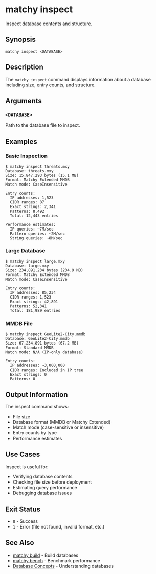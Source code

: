 # matchy inspect

Inspect database contents and structure.

## Synopsis

```console
matchy inspect <DATABASE>
```

## Description

The `matchy inspect` command displays information about a database including size,
entry counts, and structure.

## Arguments

### `<DATABASE>`

Path to the database file to inspect.

## Examples

### Basic Inspection

```console
$ matchy inspect threats.mxy
Database: threats.mxy
Size: 15,847,293 bytes (15.1 MB)
Format: Matchy Extended MMDB
Match mode: CaseInsensitive

Entry counts:
  IP addresses: 1,523
  CIDR ranges: 87
  Exact strings: 2,341
  Patterns: 8,492
  Total: 12,443 entries

Performance estimates:
  IP queries: ~7M/sec
  Pattern queries: ~2M/sec
  String queries: ~8M/sec
```

### Large Database

```console
$ matchy inspect large.mxy
Database: large.mxy
Size: 234,891,234 bytes (234.9 MB)
Format: Matchy Extended MMDB
Match mode: CaseInsensitive

Entry counts:
  IP addresses: 85,234
  CIDR ranges: 1,523
  Exact strings: 42,891
  Patterns: 52,341
  Total: 181,989 entries
```

### MMDB File

```console
$ matchy inspect GeoLite2-City.mmdb
Database: GeoLite2-City.mmdb
Size: 67,234,891 bytes (67.2 MB)
Format: Standard MMDB
Match mode: N/A (IP-only database)

Entry counts:
  IP addresses: ~3,000,000
  CIDR ranges: Included in IP tree
  Exact strings: 0
  Patterns: 0
```

## Output Information

The inspect command shows:
- File size
- Database format (MMDB or Matchy Extended)
- Match mode (case-sensitive or insensitive)
- Entry counts by type
- Performance estimates

## Use Cases

Inspect is useful for:
- Verifying database contents
- Checking file size before deployment
- Estimating query performance
- Debugging database issues

## Exit Status

- `0` - Success
- `1` - Error (file not found, invalid format, etc.)

## See Also

- [matchy build](matchy-build.md) - Build databases
- [matchy bench](matchy-bench.md) - Benchmark performance
- [Database Concepts](../guide/database-concepts.md) - Understanding databases
